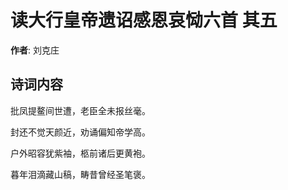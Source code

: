 # 读大行皇帝遗诏感恩哀恸六首  其五

**作者**: 刘克庄

## 诗词内容

批凤提鳌间世遭，老臣全未报丝毫。

封还不觉天颜近，劝诵偏知帝学高。

户外昭容犹紫袖，柩前诸后更黄袍。

暮年泪滴藏山稿，畴昔曾经圣笔褒。

